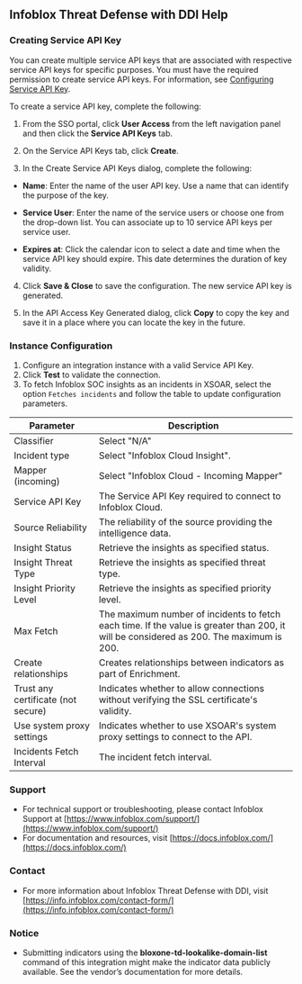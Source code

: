 ## Infoblox Threat Defense with DDI Help

### Creating Service API Key

You can create multiple service API keys that are associated with respective service API keys for specific purposes. You must have the required permission to create service API keys. For information, see [Configuring Service API Key](https://docs.infoblox.com/space/BloxOneCloud/35430173).

To create a service API key, complete the following:

1. From the SSO portal, click **User Access** from the left navigation panel and then click the **Service API Keys** tab.

2. On the Service API Keys tab, click **Create**.

3. In the Create Service API Keys dialog, complete the following:

  - **Name**: Enter the name of the user API key. Use a name that can identify the purpose of the key.

  - **Service User**: Enter the name of the service users or choose one from the drop-down list. You can associate up to 10 service API keys per service user.

  - **Expires at**: Click the calendar icon to select a date and time when the service API key should expire. This date determines the duration of key validity.

4. Click **Save & Close** to save the configuration. The new service API key is generated.

5. In the API Access Key Generated dialog, click **Copy** to copy the key and save it in a place where you can locate the key in the future.

### Instance Configuration

1. Configure an integration instance with a valid Service API Key.
2. Click **Test** to validate the connection.
3. To fetch Infoblox SOC insights as an incidents in XSOAR, select the option `Fetches incidents` and follow the table to update configuration parameters.

| **Parameter**                      | **Description**                                                                                                                         |
|------------------------------------|-----------------------------------------------------------------------------------------------------------------------------------------|
| Classifier                         | Select "N/A"                                                                                                                            |
| Incident type                      | Select "Infoblox Cloud Insight".                                                                                                        |
| Mapper (incoming)                  | Select "Infoblox Cloud - Incoming Mapper"                                                                                               |
| Service API Key                    | The Service API Key required to connect to Infoblox Cloud.                                                                              |
| Source Reliability                 | The reliability of the source providing the intelligence data.                                                                          |
| Insight Status                     | Retrieve the insights as specified status.                                                                                              |
| Insight Threat Type                | Retrieve the insights as specified threat type.                                                                                         |
| Insight Priority Level             | Retrieve the insights as specified priority level.                                                                                      |
| Max Fetch                          | The maximum number of incidents to fetch each time. If the value is greater than 200, it will be considered as 200. The maximum is 200. |
| Create relationships               | Creates relationships between indicators as part of Enrichment.                                                                         |
| Trust any certificate (not secure) | Indicates whether to allow connections without verifying the SSL certificate's validity.                                                |
| Use system proxy settings          | Indicates whether to use XSOAR's system proxy settings to connect to the API.                                                           |
| Incidents Fetch Interval           | The incident fetch interval.                                                                                                            |

### Support

- For technical support or troubleshooting, please contact Infoblox Support at [https://www.infoblox.com/support/](https://www.infoblox.com/support/)
- For documentation and resources, visit [https://docs.infoblox.com/](https://docs.infoblox.com/)

### Contact

- For more information about Infoblox Threat Defense with DDI, visit [https://info.infoblox.com/contact-form/](https://info.infoblox.com/contact-form/)

### Notice

- Submitting indicators using the **bloxone-td-lookalike-domain-list** command of this integration might make the indicator data publicly available. See the vendor’s documentation for more details.
